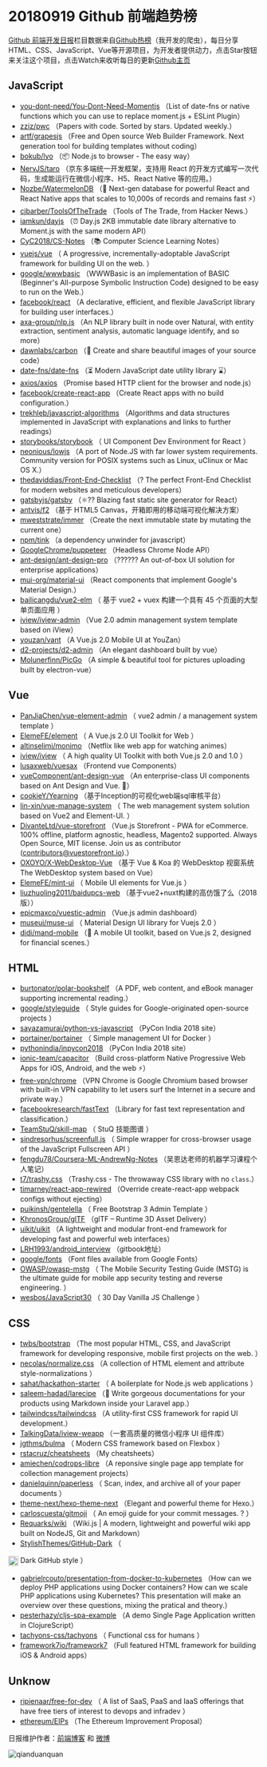 # 20180919 Github 前端趋势榜

[Github 前端开发日报](https://qdkfweb.cn/c/news)栏目数据来自[Github热榜](https://github.qdkfweb.cn/)（我开发的爬虫），每日分享HTML、CSS、JavaScript、Vue等开源项目，为开发者提供动力，点击Star按钮来关注这个项目，点击Watch来收听每日的更新[Github主页](https://github.com/kujian/githubTrending)
## JavaScript

* [you-dont-need/You-Dont-Need-Momentjs](https://github.com/you-dont-need/You-Dont-Need-Momentjs) （List of date-fns or native functions which you can use to replace moment.js + ESLint Plugin）
* [zziz/pwc](https://github.com/zziz/pwc) （Papers with code. Sorted by stars. Updated weekly.）
* [artf/grapesjs](https://github.com/artf/grapesjs) （Free and Open source Web Builder Framework. Next generation tool for building templates without coding）
* [bokub/lyo](https://github.com/bokub/lyo) （📦 Node.js to browser - The easy way）
* [NervJS/taro](https://github.com/NervJS/taro) （京东多端统一开发框架，支持用 React 的开发方式编写一次代码，生成能运行在微信小程序、H5、React Native 等的应用。）
* [Nozbe/WatermelonDB](https://github.com/Nozbe/WatermelonDB) （🍉 Next-gen database for powerful React and React Native apps that scales to 10,000s of records and remains fast ⚡️）
* [cjbarber/ToolsOfTheTrade](https://github.com/cjbarber/ToolsOfTheTrade) （Tools of The Trade, from Hacker News.）
* [iamkun/dayjs](https://github.com/iamkun/dayjs) （⏰ Day.js 2KB immutable date library alternative to Moment.js with the same modern API）
* [CyC2018/CS-Notes](https://github.com/CyC2018/CS-Notes) （📚 Computer Science Learning Notes）
* [vuejs/vue](https://github.com/vuejs/vue) （
        A progressive, incrementally-adoptable JavaScript framework for building UI on the web.
      ）
* [google/wwwbasic](https://github.com/google/wwwbasic) （WWWBasic is an implementation of BASIC (Beginner's All-purpose Symbolic Instruction Code) designed to be easy to run on the Web.）
* [facebook/react](https://github.com/facebook/react) （A declarative, efficient, and flexible JavaScript library for building user interfaces.）
* [axa-group/nlp.js](https://github.com/axa-group/nlp.js) （An NLP library built in node over Natural, with entity extraction, sentiment analysis, automatic language identify, and so more）
* [dawnlabs/carbon](https://github.com/dawnlabs/carbon) （🎨 Create and share beautiful images of your source code）
* [date-fns/date-fns](https://github.com/date-fns/date-fns) （⏳ Modern JavaScript date utility library ⌛️）
* [axios/axios](https://github.com/axios/axios) （Promise based HTTP client for the browser and node.js）
* [facebook/create-react-app](https://github.com/facebook/create-react-app) （Create React apps with no build configuration.）
* [trekhleb/javascript-algorithms](https://github.com/trekhleb/javascript-algorithms) （Algorithms and data structures implemented in JavaScript with explanations and links to further readings）
* [storybooks/storybook](https://github.com/storybooks/storybook) （
        UI Component Dev Environment for React
      ）
* [neonious/lowjs](https://github.com/neonious/lowjs) （A port of Node.JS with far lower system requirements. Community version for POSIX systems such as Linux, uClinux or Mac OS X.）
* [thedaviddias/Front-End-Checklist](https://github.com/thedaviddias/Front-End-Checklist) （? The perfect Front-End Checklist for modern websites and meticulous developers）
* [gatsbyjs/gatsby](https://github.com/gatsbyjs/gatsby) （⚛️?? Blazing fast static site generator for React）
* [antvis/f2](https://github.com/antvis/f2) （基于 HTML5 Canvas，开箱即用的移动端可视化解决方案）
* [mweststrate/immer](https://github.com/mweststrate/immer) （Create the next immutable state by mutating the current one）
* [npm/tink](https://github.com/npm/tink) （a dependency unwinder for javascript）
* [GoogleChrome/puppeteer](https://github.com/GoogleChrome/puppeteer) （Headless Chrome Node API）
* [ant-design/ant-design-pro](https://github.com/ant-design/ant-design-pro) （??‍???‍? An out-of-box UI solution for enterprise applications）
* [mui-org/material-ui](https://github.com/mui-org/material-ui) （React components that implement Google's Material Design.）
* [bailicangdu/vue2-elm](https://github.com/bailicangdu/vue2-elm) （
        基于 vue2 + vuex 构建一个具有 45 个页面的大型单页面应用
      ）
* [iview/iview-admin](https://github.com/iview/iview-admin) （Vue 2.0 admin management system template based on iView）
* [youzan/vant](https://github.com/youzan/vant) （A Vue.js 2.0 Mobile UI at YouZan）
* [d2-projects/d2-admin](https://github.com/d2-projects/d2-admin) （An elegant dashboard built by vue）
* [Molunerfinn/PicGo](https://github.com/Molunerfinn/PicGo) （A simple &amp; beautiful tool for pictures uploading built by electron-vue）

## Vue

* [PanJiaChen/vue-element-admin](https://github.com/PanJiaChen/vue-element-admin) （
        vue2 admin / a management system template
      ）
* [ElemeFE/element](https://github.com/ElemeFE/element) （
        A Vue.js 2.0 UI Toolkit for Web
      ）
* [altinselimi/monimo](https://github.com/altinselimi/monimo) （Netflix like web app for watching animes）
* [iview/iview](https://github.com/iview/iview) （
        A high quality UI Toolkit with both Vue.js 2.0 and 1.0
      ）
* [lusaxweb/vuesax](https://github.com/lusaxweb/vuesax) （Frontend vue Components）
* [vueComponent/ant-design-vue](https://github.com/vueComponent/ant-design-vue) （An enterprise-class UI components based on Ant Design and Vue. 🐜）
* [cookieY/Yearning](https://github.com/cookieY/Yearning) （基于Inception的可视化web端sql审核平台）
* [lin-xin/vue-manage-system](https://github.com/lin-xin/vue-manage-system) （
        The web management system solution based on Vue2 and Element-UI.
      ）
* [DivanteLtd/vue-storefront](https://github.com/DivanteLtd/vue-storefront) （Vue.js Storefront - PWA for eCommerce. 100% offline, platform agnostic, headless, Magento2 supported. Always Open Source, MIT license. Join us as contributor (contributors@vuestorefront.io).）
* [OXOYO/X-WebDesktop-Vue](https://github.com/OXOYO/X-WebDesktop-Vue) （基于 Vue &amp; Koa 的 WebDesktop 视窗系统 The WebDesktop system based on Vue）
* [ElemeFE/mint-ui](https://github.com/ElemeFE/mint-ui) （
        Mobile UI elements for Vue.js
      ）
* [liuzhuoling2011/baidupcs-web](https://github.com/liuzhuoling2011/baidupcs-web) （基于vue2+nuxt构建的高仿饿了么（2018版））
* [epicmaxco/vuestic-admin](https://github.com/epicmaxco/vuestic-admin) （Vue.js admin dashboard）
* [museui/muse-ui](https://github.com/museui/muse-ui) （
        Material Design UI library for Vuejs 2.0
      ）
* [didi/mand-mobile](https://github.com/didi/mand-mobile) （🔮 A mobile UI toolkit, based on Vue.js 2, designed for financial scenes.）

## HTML

* [burtonator/polar-bookshelf](https://github.com/burtonator/polar-bookshelf) （A PDF, web content, and eBook manager supporting incremental reading.）
* [google/styleguide](https://github.com/google/styleguide) （
        Style guides for Google-originated open-source projects
      ）
* [sayazamurai/python-vs-javascript](https://github.com/sayazamurai/python-vs-javascript) （PyCon India 2018 site）
* [portainer/portainer](https://github.com/portainer/portainer) （
        Simple management UI for Docker
      ）
* [pythonindia/inpycon2018](https://github.com/pythonindia/inpycon2018) （PyCon India 2018 site）
* [ionic-team/capacitor](https://github.com/ionic-team/capacitor) （Build cross-platform Native Progressive Web Apps for iOS, Android, and the web ⚡️）
* [free-vpn/chrome](https://github.com/free-vpn/chrome) （VPN Chrome is Google Chromium based browser with built-in VPN capability to let users surf the Internet in a secure and private way.）
* [facebookresearch/fastText](https://github.com/facebookresearch/fastText) （Library for fast text representation and classification.）
* [TeamStuQ/skill-map](https://github.com/TeamStuQ/skill-map) （
        StuQ 技能图谱
      ）
* [sindresorhus/screenfull.js](https://github.com/sindresorhus/screenfull.js) （
        Simple wrapper for cross-browser usage of the JavaScript Fullscreen API
      ）
* [fengdu78/Coursera-ML-AndrewNg-Notes](https://github.com/fengdu78/Coursera-ML-AndrewNg-Notes) （吴恩达老师的机器学习课程个人笔记）
* [t7/trashy.css](https://github.com/t7/trashy.css) （Trashy.css - The throwaway CSS library with no `class`.）
* [timarney/react-app-rewired](https://github.com/timarney/react-app-rewired) （Override create-react-app webpack configs without ejecting）
* [puikinsh/gentelella](https://github.com/puikinsh/gentelella) （
        Free Bootstrap 3 Admin Template
      ）
* [KhronosGroup/glTF](https://github.com/KhronosGroup/glTF) （glTF – Runtime 3D Asset Delivery）
* [uikit/uikit](https://github.com/uikit/uikit) （A lightweight and modular front-end framework for developing fast and powerful web interfaces）
* [LRH1993/android_interview](https://github.com/LRH1993/android_interview) （gitbook地址）
* [google/fonts](https://github.com/google/fonts) （Font files available from Google Fonts）
* [OWASP/owasp-mstg](https://github.com/OWASP/owasp-mstg) （
         The Mobile Security Testing Guide (MSTG) is the ultimate guide for mobile app security testing and reverse engineering.
      ）
* [wesbos/JavaScript30](https://github.com/wesbos/JavaScript30) （
        30 Day Vanilla JS Challenge
      ）

## CSS

* [twbs/bootstrap](https://github.com/twbs/bootstrap) （The most popular HTML, CSS, and JavaScript framework for developing responsive, mobile first projects on the web.
      ）
* [necolas/normalize.css](https://github.com/necolas/normalize.css) （A collection of HTML element and attribute style-normalizations
      ）
* [sahat/hackathon-starter](https://github.com/sahat/hackathon-starter) （
        A boilerplate for Node.js web applications
      ）
* [saleem-hadad/larecipe](https://github.com/saleem-hadad/larecipe) （🍪 Write gorgeous documentations for your products using Markdown inside your Laravel app.）
* [tailwindcss/tailwindcss](https://github.com/tailwindcss/tailwindcss) （A utility-first CSS framework for rapid UI development.）
* [TalkingData/iview-weapp](https://github.com/TalkingData/iview-weapp) （一套高质量的微信小程序 UI 组件库）
* [jgthms/bulma](https://github.com/jgthms/bulma) （
        Modern CSS framework based on Flexbox
      ）
* [rstacruz/cheatsheets](https://github.com/rstacruz/cheatsheets) （My cheatsheets）
* [amiechen/codrops-libre](https://github.com/amiechen/codrops-libre) （A reponsive single page app template for collection management projects）
* [danielquinn/paperless](https://github.com/danielquinn/paperless) （
        Scan, index, and archive all of your paper documents
      ）
* [theme-next/hexo-theme-next](https://github.com/theme-next/hexo-theme-next) （Elegant and powerful theme for Hexo.）
* [carloscuesta/gitmoji](https://github.com/carloscuesta/gitmoji) （
        An emoji guide for your commit messages. ? 
      ）
* [Requarks/wiki](https://github.com/Requarks/wiki) （Wiki.js | A modern, lightweight and powerful wiki app built on NodeJS, Git and Markdown）
* [StylishThemes/GitHub-Dark](https://github.com/StylishThemes/GitHub-Dark) （
        
<img class="emoji" title=":octocat:" alt=":octocat:" src="https://assets-cdn.github.com/images/icons/emoji/octocat.png" height="20" width="20" align="absmiddle"> Dark GitHub style
      ）
* [gabrielrcouto/presentation-from-docker-to-kubernetes](https://github.com/gabrielrcouto/presentation-from-docker-to-kubernetes) （How can we deploy PHP applications using Docker containers? How can we scale PHP applications using Kubernetes? This presentation will make an overview over these questions, mixing the pratical and theory.）
* [pesterhazy/cljs-spa-example](https://github.com/pesterhazy/cljs-spa-example) （A demo Single Page Application written in ClojureScript）
* [tachyons-css/tachyons](https://github.com/tachyons-css/tachyons) （
        Functional css for humans
      ）
* [framework7io/framework7](https://github.com/framework7io/framework7) （Full featured HTML framework for building iOS &amp; Android apps）

## Unknow

* [ripienaar/free-for-dev](https://github.com/ripienaar/free-for-dev) （
        A list of SaaS, PaaS and IaaS offerings that have free tiers of interest to devops and infradev
      ）
* [ethereum/EIPs](https://github.com/ethereum/EIPs) （The Ethereum Improvement Proposal）


日报维护作者：[前端博客](https://qdkfweb.cn/) 和 [微博](https://qdkfweb.cn/go/weibo)

![qianduanquan](https://user-images.githubusercontent.com/3055447/38468989-651132ac-3b80-11e8-8e6b-15122322a9d7.png)